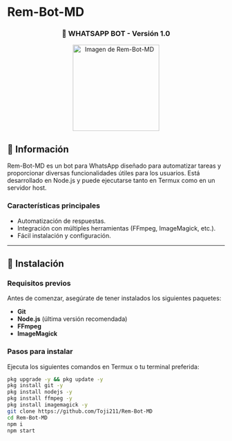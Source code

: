 # Rem-Bot-MD

<h3 align="center">🤖 WHATSAPP BOT - Versión 1.0</h3>
<p align="center">
    <img src="https://encrypted-tbn0.gstatic.com/images?q=tbn:ANd9GcR6jUZyfp6NI-QnWhVq_5IszuduIXXFQ84zww&s"alt="Imagen de Rem-Bot-MD" width="200" height="200">
</p>

## 📝 Información
Rem-Bot-MD es un bot para WhatsApp diseñado para automatizar tareas y proporcionar diversas funcionalidades útiles para los usuarios. 
Está desarrollado en Node.js y puede ejecutarse tanto en Termux como en un servidor host.

### Características principales
- Automatización de respuestas.
- Integración con múltiples herramientas (FFmpeg, ImageMagick, etc.).
- Fácil instalación y configuración.

---

## 🚀 Instalación

### Requisitos previos
Antes de comenzar, asegúrate de tener instalados los siguientes paquetes:
- **Git**
- **Node.js** (última versión recomendada)
- **FFmpeg**
- **ImageMagick**

### Pasos para instalar
Ejecuta los siguientes comandos en Termux o tu terminal preferida:

```bash
pkg upgrade -y && pkg update -y
pkg install git -y
pkg install nodejs -y
pkg install ffmpeg -y
pkg install imagemagick -y
git clone https://github.com/Toji211/Rem-Bot-MD
cd Rem-Bot-MD
npm i
npm start



